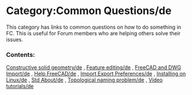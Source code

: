 # Category:Common Questions/de
This category has links to common questions on how to do something in FC. This is useful for Forum members who are helping others solve their issues.

### Contents:

[Constructive solid geometry/de](Constructive_solid_geometry/de.md) , [Feature editing/de](Feature_editing/de.md) , [FreeCAD and DWG Import/de](FreeCAD_and_DWG_Import/de.md) , [Help FreeCAD/de](Help_FreeCAD/de.md) , [Import Export Preferences/de](Import_Export_Preferences/de.md) , [Installing on Linux/de](Installing_on_Linux/de.md) , [Std About/de](Std_About/de.md) , [Topological naming problem/de](Topological_naming_problem/de.md) , [Video tutorials/de](Video_tutorials/de.md)
